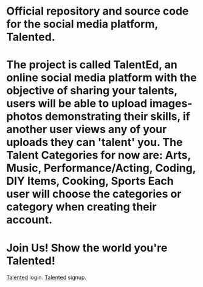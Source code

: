 # Official repository and source code for the social media platform, Talented.
# The project is called TalentEd, an online social media platform with the objective of sharing your talents, users will be able to upload images-photos demonstrating their skills, if another user views any of your uploads they can 'talent' you. The Talent Categories for now are: Arts, Music, Performance/Acting, Coding, DIY Items, Cooking, Sports Each user will choose the categories or category when creating their account.
# Join Us! Show the world you're Talented!
[Talented](http://mytalented.com/) login.
[Talented](http://mytalented.com/signup.php) signup.
